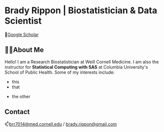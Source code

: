 # Brady Rippon | Biostatistician & Data Scientist
🔗[Google Scholar](https://scholar.google.com/citations?user=dFCzy7wAAAAJ&hl=en)
## 💁‍♀️About Me
Hello! I am a Research Biostatistician at Weill Cornell Medicine. I am also the instructor for **Statistical Computing with SAS** at Columbia University's School of Public Health. Some of my interests include:

- this
- that
* the other
## Contact
📫brr7014@med.cornell.edu / brady.rippon@gmail.com

<!---
BradyRippon/BradyRippon is a ✨ special ✨ repository because its `README.md` (this file) appears on your GitHub profile.
You can click the Preview link to take a look at your changes.
--->
